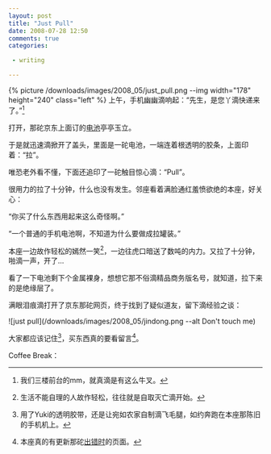 ```yaml
---
layout: post
title: "Just Pull"
date: 2008-07-28 12:50
comments: true
categories:

 - writing

---
```


{% picture /downloads/images/2008_05/just_pull.png --img width="178" height="240" class="left" %}
上午，手机幽幽滴响起：“先生，是您丫滴快递来了。”[^1]

打开，那砣京东上面订的<a href="http://www.360buy.com/wareshow.asp?wid=120336" target="_blank">电池</a>亭亭玉立。

于是就迅速滴掀开了盖头，里面是一砣电池，一端连着根透明的胶条，上面印着：“拉”。

唯恐老外看不懂，下面还追印了一砣触目惊心滴：“Pull”。

很用力的拉了十分钟，什么也没有发生。邻座看着满脸通红羞愤欲绝的本座，好关心：

“你买了什么东西用起来这么奇怪啊。”

“一个普通的手机电池啊，不知道为什么要做成拉罐装。”

本座一边故作轻松的嫣然一笑[^2]，一边往虎口暗送了数吨的内力。又拉了十分钟，啪滴一声，开了&#8230;

看了一下电池剩下个金属裸身，想想它那不俗滴精品商务版名号，就知道，拉下来的是绝缘层了。

满眼泪痕滴打开了京东那砣网页，终于找到了疑似道友，留下滴经验之谈：


![just pull](/downloads/images/2008_05/jindong.png --alt Don't touch me)


大家都应该记住[^3]，买东西真的要看留言[^4]。

Coffee Break：

[^1]:我们三楼前台的mm，就真滴是有这么牛叉。
[^2]:生活不能自理的人故作轻松，往往就是自取灭亡滴开始。
[^3]:用了Yuki的透明胶带，还是让宛如农家自制滴飞毛腿，如约奔跑在本座那陈旧的手机机上。
[^4]:本座真的有更新那砣[出错时](https://lenciel.com/不知道啥)的页面。
